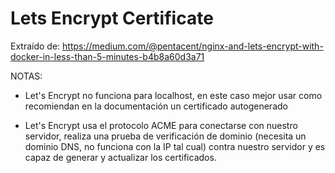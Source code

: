 # Lets Encrypt Certificate

Extraído de: https://medium.com/@pentacent/nginx-and-lets-encrypt-with-docker-in-less-than-5-minutes-b4b8a60d3a71

NOTAS:

- Let's Encrypt no funciona para localhost, en este caso mejor usar como recomiendan en la documentación un certificado autogenerado

- Let's Encrypt usa el protocolo ACME para conectarse con nuestro servidor, realiza una prueba de verificación de dominio (necesita un dominio DNS, no funciona con la IP tal cual) contra nuestro servidor y es capaz de generar y actualizar los certificados.


